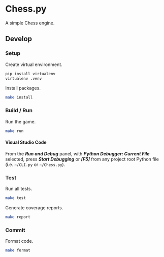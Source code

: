 Chess.py
===
A simple Chess engine.

## Develop

### Setup
Create virtual environment.
```bash
pip install virtualenv
virtualenv .venv
```

Install packages.
```bash
make install
```

### Build / Run
Run the game.
```bash
make run
```

#### Visual Studio Code
From the **_Run and Debug_** panel, with **_Python Debugger: Current File_** selected, press **_Start Debugging_** or **_[F5]_** from any project root Python file (i.e. `~/CLI.py` or `~/Chess.py`).

### Test
Run all tests.
```bash
make test
```

Generate coverage reports.
```bash
make report
```

### Commit
Format code.
```bash
make format
```